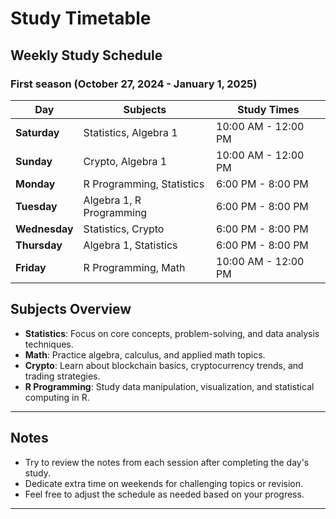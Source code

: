 # Study Timetable

## Weekly Study Schedule 
### First season (October 27, 2024 - January 1, 2025)

| Day       | Subjects       | Study Times     |
|-----------|----------------|-----------------|
| **Saturday**   | Statistics, Algebra 1 | 10:00 AM - 12:00 PM |
| **Sunday**     | Crypto, Algebra 1      | 10:00 AM - 12:00 PM |
| **Monday**     | R Programming, Statistics | 6:00 PM - 8:00 PM  |
| **Tuesday**    | Algebra 1, R Programming | 6:00 PM - 8:00 PM  |
| **Wednesday**  | Statistics, Crypto  | 6:00 PM - 8:00 PM  |
| **Thursday**   | Algebra 1, Statistics    | 6:00 PM - 8:00 PM  |
| **Friday**     | R Programming, Math | 10:00 AM - 12:00 PM |

## Subjects Overview

- **Statistics**: Focus on core concepts, problem-solving, and data analysis techniques.
- **Math**: Practice algebra, calculus, and applied math topics.
- **Crypto**: Learn about blockchain basics, cryptocurrency trends, and trading strategies.
- **R Programming**: Study data manipulation, visualization, and statistical computing in R.

---

## Notes

- Try to review the notes from each session after completing the day's study.
- Dedicate extra time on weekends for challenging topics or revision.
- Feel free to adjust the schedule as needed based on your progress.

---


